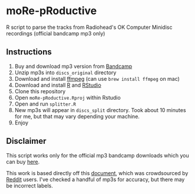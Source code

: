 # moRe-pRoductive
R script to parse the tracks from Radiohead's OK Computer Minidisc recordings (official bandcamp mp3 only)

## Instructions

1) Buy and download mp3 version from [Bandcamp](https://radiohead.bandcamp.com/)
2) Unzip mp3s into `discs_original` directory
3) Download and install [ffmpeg](https://ffmpeg.org/) (can use `brew install ffmpeg` on mac)
4) Download and install [R](https://www.r-project.org/) and [RStudio](https://www.rstudio.com/)
5) Clone this repository
6) Open `moRe-pRoductive.Rproj` within Rstudio
7) Open and run `splitter.R`
8) New mp3s will appear in `discs_split` directory. Took about 10 minutes for me, but that may vary depending your machine.
9) Enjoy

## Disclaimer
This script works only for the official mp3 bandcamp downloads which you can buy [here](https://radiohead.bandcamp.com/).

This work is based directly off this [document](https://docs.google.com/document/u/1/d/1kA8u6UhjbutZ-b7TXzmX4qkOTg6nGC1vPg50WwCcZyo/preview?sle=true), which was crowdsourced by [Reddit](https://www.reddit.com/r/radiohead/comments/bwzag6/entire_ok_computer_sessions_have_been_leaked/) users. I've checked a handful of mp3s for accuracy, but there may be incorrect labels.
